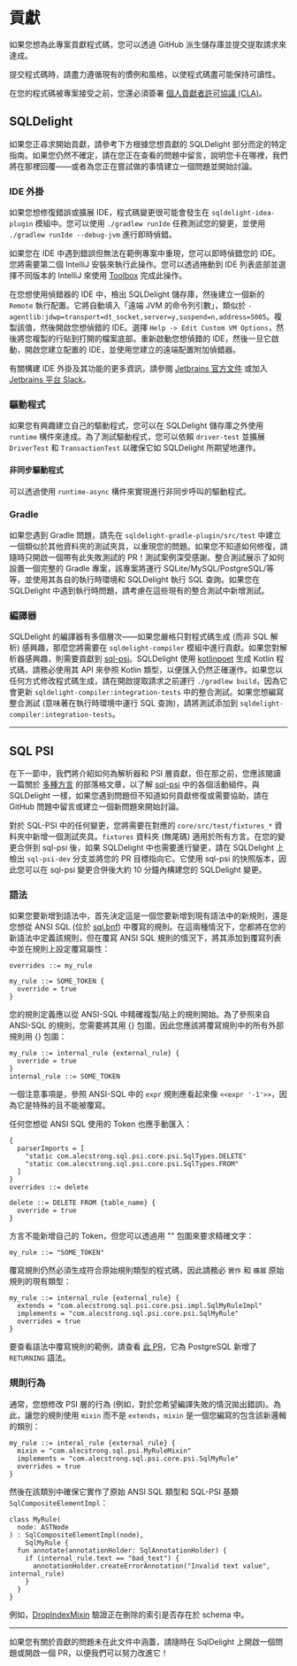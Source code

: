 # 貢獻

如果您想為此專案貢獻程式碼，您可以透過 GitHub 派生儲存庫並提交提取請求來達成。

提交程式碼時，請盡力遵循現有的慣例和風格，以使程式碼盡可能保持可讀性。

在您的程式碼被專案接受之前，您還必須簽署 [個人貢獻者許可協議 (CLA)][1]。

 [1]: https://spreadsheets.google.com/spreadsheet/viewform?formkey=dDViT2xzUHAwRkI3X3k5Z0lQM091OGc6MQ&ndplr=1
 
## SQLDelight 

如果您正尋求開始貢獻，請參考下方根據您想貢獻的 SQLDelight 部分而定的特定指南。如果您仍然不確定，請在您正在查看的問題中留言，說明您卡在哪裡，我們將在那裡回覆——或者為您正在嘗試做的事情建立一個問題並開始討論。

### IDE 外掛

如果您想修復錯誤或擴展 IDE，程式碼變更很可能會發生在 `sqldelight-idea-plugin` 模組中。您可以使用 `./gradlew runIde` 任務測試您的變更，並使用 `./gradlew runIde --debug-jvm` 進行即時偵錯。

如果您在 IDE 中遇到錯誤但無法在範例專案中重現，您可以即時偵錯您的 IDE。您將需要第二個 IntelliJ 安裝來執行此操作。您可以透過捲動到 IDE 列表底部並選擇不同版本的 IntelliJ 來使用 [Toolbox](https://www.jetbrains.com/toolbox-app/) 完成此操作。

在您想使用偵錯器的 IDE 中，檢出 SQLDelight 儲存庫，然後建立一個新的 `Remote` 執行配置。它將自動填入「遠端 JVM 的命令列引數」，類似於 `-agentlib:jdwp=transport=dt_socket,server=y,suspend=n,address=5005`。複製該值，然後開啟您想偵錯的 IDE。選擇 `Help -> Edit Custom VM Options`，然後將您複製的行貼到打開的檔案底部。重新啟動您想偵錯的 IDE，然後一旦它啟動，開啟您建立配置的 IDE，並使用您建立的遠端配置附加偵錯器。

有關構建 IDE 外掛及其功能的更多資訊，請參閱 [Jetbrains 官方文件](https://jetbrains.org/intellij/sdk/docs/reference_guide/custom_language_support.html) 或加入 [Jetbrains 平台 Slack](https://blog.jetbrains.com/platform/2019/10/introducing-jetbrains-platform-slack-for-plugin-developers/)。

### 驅動程式

如果您有興趣建立自己的驅動程式，您可以在 SQLDelight 儲存庫之外使用 `runtime` 構件來達成。為了測試驅動程式，您可以依賴 `driver-test` 並擴展 `DriverTest` 和 `TransactionTest` 以確保它如 SQLDelight 所期望地運作。

#### 非同步驅動程式

可以透過使用 `runtime-async` 構件來實現進行非同步呼叫的驅動程式。

### Gradle

如果您遇到 Gradle 問題，請先在 `sqldelight-gradle-plugin/src/test` 中建立一個類似於其他資料夾的測試夾具，以重現您的問題。如果您不知道如何修復，請隨時只開啟一個帶有此失敗測試的 PR！測試案例深受感謝。整合測試展示了如何設置一個完整的 Gradle 專案，該專案將運行 SQLite/MySQL/PostgreSQL/等等，並使用其各自的執行時環境和 SQLDelight 執行 SQL 查詢。如果您在 SQLDelight 中遇到執行時問題，請考慮在這些現有的整合測試中新增測試。

### 編譯器

SQLDelight 的編譯器有多個層次——如果您嚴格只對程式碼生成 (而非 SQL 解析) 感興趣，那麼您將需要在 `sqldelight-compiler` 模組中進行貢獻。如果您對解析器感興趣，則需要貢獻到 [sql-psi](https://github.com/alecstrong/sql-psi)。SQLDelight 使用 [kotlinpoet](https://github.com/square/kotlinpoet) 生成 Kotlin 程式碼，請務必使用其 API 來參照 Kotlin 類型，以便匯入仍然正確運作。如果您以任何方式修改程式碼生成，請在開啟提取請求之前運行 `./gradlew build`，因為它會更新 `sqldelight-compiler:integration-tests` 中的整合測試。如果您想編寫整合測試 (意味著在執行時環境中運行 SQL 查詢)，請將測試添加到 `sqldelight-compiler:integration-tests`。

---

## SQL PSI

在下一節中，我們將介紹如何為解析器和 PSI 層貢獻，但在那之前，您應該閱讀一篇關於 [多種方言](https://www.alecstrong.com/posts/multiple-dialects/) 的部落格文章，以了解 [sql-psi](https://github.com/AlecStrong/sql-psi) 中的各個活動組件。與 SQLDelight 一樣，如果您遇到問題但不知道如何貢獻修復或需要協助，請在 GitHub 問題中留言或建立一個新問題來開始討論。

對於 SQL-PSI 中的任何變更，您將需要在對應的 `core/src/test/fixtures_*` 資料夾中新增一個測試夾具。`fixtures` 資料夾 (無尾碼) 適用於所有方言。在您的變更合併到 sql-psi 後，如果 SQLDelight 中也需要進行變更，請在 SQLDelight 上檢出 `sql-psi-dev` 分支並將您的 PR 目標指向它。它使用 sql-psi 的快照版本，因此您可以在 sql-psi 變更合併後大約 10 分鐘內構建您的 SQLDelight 變更。

### 語法

如果您要新增到語法中，首先決定這是一個您要新增到現有語法中的新規則，還是您想從 ANSI SQL (位於 [sql.bnf](https://github.com/AlecStrong/sql-psi/blob/master/core/src/main/kotlin/com/alecstrong/sql/psi/core/sql.bnf)) 中覆寫的規則。在這兩種情況下，您都將在您的新語法中定義該規則，但在覆寫 ANSI SQL 規則的情況下，將其添加到覆寫列表中並在規則上設定覆寫屬性：

```bnf
overrides ::= my_rule

my_rule ::= SOME_TOKEN {
  override = true
}
```

您的規則定義應以從 ANSI-SQL 中精確複製/貼上的規則開始。為了參照來自 ANSI-SQL 的規則，您需要將其用 {} 包圍，因此您應該將覆寫規則中的所有外部規則用 {} 包圍：

```bnf
my_rule ::= internal_rule {external_rule} {
  override = true
}
internal_rule ::= SOME_TOKEN
```

一個注意事項是，參照 ANSI-SQL 中的 `expr` 規則應看起來像 `<<expr '-1'>>`，因為它是特殊的且不能被覆寫。

任何您想從 ANSI SQL 使用的 Token 也應手動匯入：

```bnf
{
  parserImports = [
    "static com.alecstrong.sql.psi.core.psi.SqlTypes.DELETE"
    "static com.alecstrong.sql.psi.core.psi.SqlTypes.FROM"
  ]
}
overrides ::= delete

delete ::= DELETE FROM {table_name} {
  override = true
}
```

方言不能新增自己的 Token，但您可以透過用 "" 包圍來要求精確文字：

```bnf
my_rule ::= "SOME_TOKEN"
```

覆寫規則仍然必須生成符合原始規則類型的程式碼，因此請務必 `實作` 和 `擴展` 原始規則的現有類型：

```bnf
my_rule ::= internal_rule {external_rule} {
  extends = "com.alecstrong.sql.psi.core.psi.impl.SqlMyRuleImpl"
  implements = "com.alecstrong.sql.psi.core.psi.SqlMyRule"
  overrides = true
}
```

要查看語法中覆寫規則的範例，請查看 [此 PR](https://github.com/AlecStrong/sql-psi/pull/163/files)，它為 PostgreSQL 新增了 `RETURNING` 語法。

### 規則行為

通常，您想修改 PSI 層的行為 (例如，對於您希望編譯失敗的情況拋出錯誤)。為此，讓您的規則使用 `mixin` 而不是 `extends`，`mixin` 是一個您編寫的包含該新邏輯的類別：

```bnf
my_rule ::= interal_rule {external_rule} {
  mixin = "com.alecstrong.sql.psi.MyRuleMixin"
  implements = "com.alecstrong.sql.psi.core.psi.SqlMyRule"
  overrides = true
}
```

然後在該類別中確保它實作了原始 ANSI SQL 類型和 SQL-PSI 基類 `SqlCompositeElementImpl`：

```
class MyRule(
  node: ASTNode
) : SqlCompositeElementImpl(node),
    SqlMyRule {
  fun annotate(annotationHolder: SqlAnnotationHolder) {
    if (internal_rule.text == "bad_text") {
      annotationHolder.createErrorAnnotation("Invalid text value", internal_rule)
    }
  }
}
```

例如，[DropIndexMixin](https://github.com/AlecStrong/sql-psi/blob/f1137ff82dd0aa77f741a09d88855fbf9b751c00/core/src/main/kotlin/com/alecstrong/sql/psi/core/psi/mixins/DropIndexMixin.kt) 驗證正在刪除的索引是否存在於 schema 中。

---

如果您有關於貢獻的問題未在此文件中涵蓋，請隨時在 SqlDelight 上開啟一個問題或開啟一個 PR，以便我們可以努力改進它！